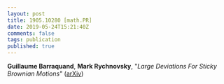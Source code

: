 ```yaml
---
layout: post
title: 1905.10280 [math.PR]
date: 2019-05-24T15:21:40Z
comments: false
tags: publication
published: true
---
```


<b>Guillaume Barraquand</b>, <b>Mark Rychnovsky</b>, "<i>Large Deviations For Sticky Brownian Motions</i>" ([arXiv](http://arxiv.org/abs/1905.10280v2))
